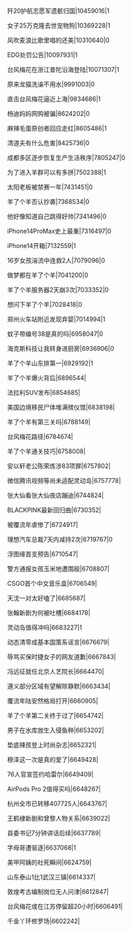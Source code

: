 歼20护航志愿军遗骸归国|10459016|1

女子25万克隆去世宠物狗|10369228|1

风吹麦浪比歌里唱的还美|10310640|0

EDG处罚公告|10097931|1

台风梅花在浙江普陀沿海登陆|10071307|1

原来龙猫洗澡不用水|9991003|0

直击台风梅花逼近上海|9834686|1

杨迪妈妈网购被骗|8624202|0

麻辣毛蛋原创者回应走红|8605486|1

清道夫有什么危害|8425736|0

成都多区逐步恢复生产生活秩序|7805247|0

为了进入羊群可以有多拼|7502388|1

太阳老板被禁赛一年|7431451|0

羊了个羊否认抄袭|7368534|0

他好像知道自己跳得好帅|7341496|0

iPhone14ProMax史上最重|7316497|0

iPhone14开箱|7132559|1

16岁女孩湍流中连救2人|7079096|0

做梦都在羊了个羊|7041200|0

羊了个羊服务器2天崩3次|7033352|0

想问下羊了个羊|7028418|0

郑州火车站附近发现弃婴|7014994|1

蚊子带编号38是真的吗|6958047|0

海克斯科技让我转身进厨房|6936906|0

羊了个羊山东排第一|6929192|1

羊了个羊爆火背后|6896544|

法拉利SUV发布|6854685|

美国边境移民尸体堆满殡仪馆|6838198|

羊了个羊有第三关吗|6788149|

台风梅花路径|6784674|

羊了个羊通关技巧|6758008|

安以轩老公陈荣炼涉83项罪|6757802|

微信腾讯视频等尚未适配灵动岛|6757778|

张大仙看张大仙夜店蹦迪|6744824|

BLACKPINK最新回归曲|6730352|

被覆流年虐惨了|6724917|

理想汽车总裁7天内减持2次|6719767|0

浮图缘首支预告|6710547|

警方通报女孩玉米地遭围殴|6708807|

CSGO首个中文音乐盒|6706549|

天沈一对太好嗑了|6685687|

张翰新剧为何被吐槽|6684178|

灵动岛值得冲吗|6683227|1

动态清零成基本国策系谣言|6676679|

辱骂买保时捷女子的网友道歉|6667843|

冯远征就任北京人艺院长|6664470|

遵义部分区域有望解除静默|6663434|

覆流年陆安然格局打开|6660905|

羊了个羊第二关终于过了|6654742|

男子在水库放生入侵鱼种|6653202|

垫底辣孩登上时尚杂志|6652321|

穆泽这一次是真的爱了|6649428|

76人官宣签约哈雷尔|6649409|

AirPods Pro 2值得买吗|6648267|

杭州全市已转移407725人|6643767|

王鹤棣新剧和曾黎人物关系|6639022|

县委书记7分钟讲话后续|6637789|

字母哥遭驱逐|6637068|1

美甲阿姨的社死瞬间|6624759|

山东泰山1比1武汉三镇|6614337|

敦煌考古编制岗位无人问津|6612847|

台风梅花或在江苏停留超20小时|6606491|

千金丫环修罗场|6602242|

